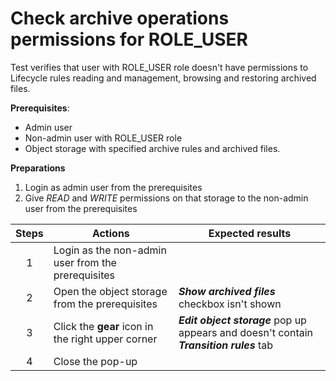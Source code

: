 # Check archive operations permissions for ROLE_USER

Test verifies that user with ROLE_USER role doesn't have permissions to Lifecycle rules reading and management, browsing and restoring archived files.

**Prerequisites**:
- Admin user
- Non-admin user with ROLE_USER role
- Object storage with specified archive rules and archived files.

**Preparations**
1. Login as admin user from the prerequisites
2. Give *READ* and *WRITE* permissions on that storage to the non-admin user from the prerequisites

| Steps | Actions | Expected results |
| :---: | --- | --- |
| 1 | Login as the non-admin user from the prerequisites | |
| 2 | Open the object storage from the prerequisites | **_Show archived files_** checkbox isn't shown |
| 3 | Click the **gear** icon in the right upper corner | **_Edit object storage_** pop up appears and doesn't contain **_Transition rules_** tab |
| 4 | Close the pop-up | |
